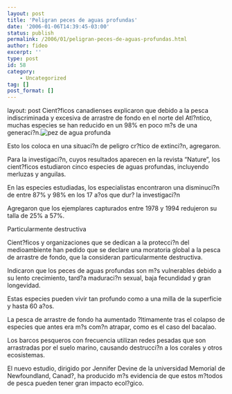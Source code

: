 ```yaml
---
layout: post
title: 'Peligran peces de aguas profundas'
date: '2006-01-06T14:39:45-03:00'
status: publish
permalink: /2006/01/peligran-peces-de-aguas-profundas.html
author: fideo
excerpt: ''
type: post
id: 58
category:
    - Uncategorized
tag: []
post_format: []
---
```

layout: post
Cient?ficos canadienses explicaron que debido a la pesca indiscriminada y excesiva de arrastre de fondo en el norte del Atl?ntico, muchas especies se han reducido en un 98% en poco m?s de una generaci?n.![pez de agua profunda](http://newsimg.bbc.co.uk/media/images/41182000/jpg/_41182196_roundnosegrenadiernoaa203.jpg "pez de agua profunda")

Esto los coloca en una situaci?n de peligro cr?tico de extinci?n, agregaron.

Para la investigaci?n, cuyos resultados aparecen en la revista “Nature”, los cient?ficos estudiaron cinco especies de aguas profundas, incluyendo merluzas y anguilas.

En las especies estudiadas, los especialistas encontraron una disminuci?n de entre 87% y 98% en los 17 a?os que dur? la investigaci?n

Agregaron que los ejemplares capturados entre 1978 y 1994 redujeron su talla de 25% a 57%.

 Particularmente destructiva

Cient?ficos y organizaciones que se dedican a la protecci?n del medioambiente han pedido que se declare una moratoria global a la pesca de arrastre de fondo, que la consideran particularmente destructiva.

Indicaron que los peces de aguas profundas son m?s vulnerables debido a su lento crecimiento, tard?a maduraci?n sexual, baja fecundidad y gran longevidad.

Estas especies pueden vivir tan profundo como a una milla de la superficie y hasta 60 a?os.

La pesca de arrastre de fondo ha aumentado ?ltimamente tras el colapso de especies que antes era m?s com?n atrapar, como es el caso del bacalao.

Los barcos pesqueros con frecuencia utilizan redes pesadas que son arrastradas por el suelo marino, causando destrucci?n a los corales y otros ecosistemas.

El nuevo estudio, dirigido por Jennifer Devine de la universidad Memorial de Newfoundland, Canad?, ha producido m?s evidencia de que estos m?todos de pesca pueden tener gran impacto ecol?gico.